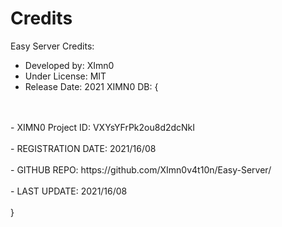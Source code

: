 # Credits

Easy Server Credits:
<br>
  - Developed by: XImn0
  - Under License: MIT
  - Release Date: 2021
 XIMN0 DB: {
 <br>
 <br>
    - XIMN0 Project ID: VXYsYFrPk2ou8d2dcNkI
  <br>
  <br>
    - REGISTRATION DATE: 2021/16/08
  <br>
  <br>
    - GITHUB REPO: https://github.com/XImn0v4t10n/Easy-Server/
  <br>
  <br>
    - LAST UPDATE: 2021/16/08
  <br>
  <br>
 }



